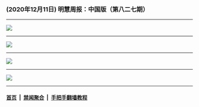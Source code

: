 ### (2020年12月11日) 明慧周报：中国版（第八二七期） 

---

<img src="http://qikan.minghui.org/mhqkpage/qikanimage/2020/12/10/mhzb_827_pdf-online1.png"/><hr/>
<img src="http://qikan.minghui.org/mhqkpage/qikanimage/2020/12/10/mhzb_827_pdf-online2.png"/><hr/>
<img src="http://qikan.minghui.org/mhqkpage/qikanimage/2020/12/10/mhzb_827_pdf-online3.png"/><hr/>
<img src="http://qikan.minghui.org/mhqkpage/qikanimage/2020/12/10/mhzb_827_pdf-online4.png"/><hr/>


#### [首页](../../../..) &nbsp;|&nbsp; [禁闻聚合](https://github.com/gfw-breaker/banned-news) &nbsp;|&nbsp; [手把手翻墙教程](https://github.com/gfw-breaker/guides) 